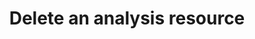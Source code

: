 ---
title: Delete an analysis resource
excerpt: Delete an analysis resource
api:
  file: data-world.json
  operationId: deleteCatalogAnalysis
hidden: false
---